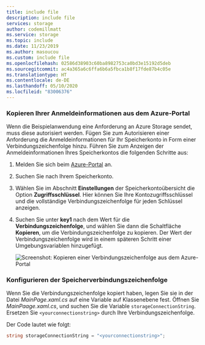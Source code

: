 ```yaml
---
title: include file
description: include file
services: storage
author: codemillmatt
ms.service: storage
ms.topic: include
ms.date: 11/23/2019
ms.author: masoucou
ms.custom: include file
ms.openlocfilehash: 02586d38903c60ba8982753ca0bd3e15192d5deb
ms.sourcegitcommit: ac4a365a6c6ffa6b6a5fbca1b8f17fde87b4c05e
ms.translationtype: HT
ms.contentlocale: de-DE
ms.lasthandoff: 05/10/2020
ms.locfileid: "83006376"
---
```

### <a name="copy-your-credentials-from-the-azure-portal"></a>Kopieren Ihrer Anmeldeinformationen aus dem Azure-Portal

Wenn die Beispielanwendung eine Anforderung an Azure Storage sendet, muss diese autorisiert werden. Fügen Sie zum Autorisieren einer Anforderung die Anmeldeinformationen für Ihr Speicherkonto in Form einer Verbindungszeichenfolge hinzu. Führen Sie zum Anzeigen der Anmeldeinformationen Ihres Speicherkontos die folgenden Schritte aus:

1. Melden Sie sich beim [Azure-Portal](https://portal.azure.com) an.
2. Suchen Sie nach Ihrem Speicherkonto.
3. Wählen Sie im Abschnitt **Einstellungen** der Speicherkontoübersicht die Option **Zugriffsschlüssel**. Hier können Sie Ihre Kontozugriffsschlüssel und die vollständige Verbindungszeichenfolge für jeden Schlüssel anzeigen.
4. Suchen Sie unter **key1** nach dem Wert für die **Verbindungszeichenfolge**, und wählen Sie dann die Schaltfläche **Kopieren**, um die Verbindungszeichenfolge zu kopieren. Der Wert der Verbindungszeichenfolge wird in einem späteren Schritt einer Umgebungsvariablen hinzugefügt.

    ![Screenshot: Kopieren einer Verbindungszeichenfolge aus dem Azure-Portal](./media/storage-copy-connection-string-portal/portal-connection-string.png)

### <a name="configure-your-storage-connection-string"></a>Konfigurieren der Speicherverbindungszeichenfolge

Wenn Sie die Verbindungszeichenfolge kopiert haben, legen Sie sie in der Datei *MainPage.xaml.cs* auf eine Variable auf Klassenebene fest. Öffnen Sie *MainPaage.xaml.cs*, und suchen Sie die Variable `storageConnectionString`. Ersetzen Sie `<yourconnectionstring>` durch Ihre Verbindungszeichenfolge.

Der Code lautet wie folgt:

```csharp
string storageConnectionString = "<yourconnectionstring>";
```